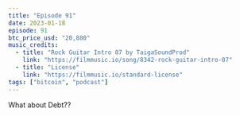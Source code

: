 ```yaml
---
title: "Episode 91"
date: 2023-01-18
episode: 91
btc_price_usd: "20,880"
music_credits:
  - title: "Rock Guitar Intro 07 by TaigaSoundProd"
    link: "https://filmmusic.io/song/8342-rock-guitar-intro-07"
  - title: "License"
    link: "https://filmmusic.io/standard-license"
tags: ["bitcoin", "podcast"]
---
```


What about Debt??